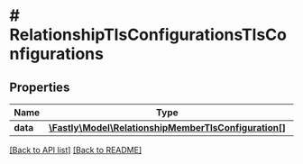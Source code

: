 # # RelationshipTlsConfigurationsTlsConfigurations

## Properties

Name | Type | Description | Notes
------------ | ------------- | ------------- | -------------
**data** | [**\Fastly\Model\RelationshipMemberTlsConfiguration[]**](RelationshipMemberTlsConfiguration.md) |  | [optional] 


[[Back to API list]](../../README.md#endpoints) [[Back to README]](../../README.md)
